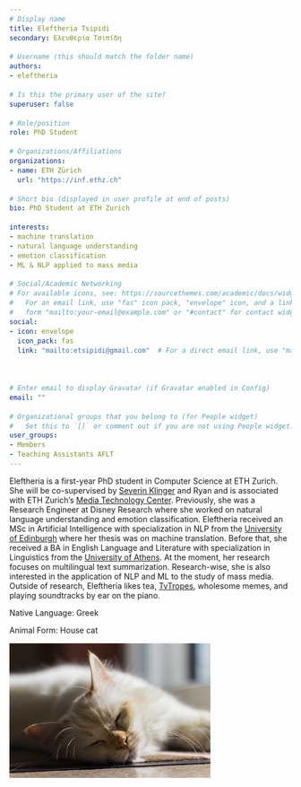 ```yaml
---
# Display name
title: Eleftheria Tsipidi
secondary: Ελευθερία Τσιπίδη

# Username (this should match the folder name)
authors:
- eleftheria

# Is this the primary user of the site?
superuser: false

# Role/position
role: PhD Student

# Organizations/Affiliations
organizations:
- name: ETH Zürich
  url: "https://inf.ethz.ch"

# Short bio (displayed in user profile at end of posts)
bio: PhD Student at ETH Zurich

interests:
- machine translation
- natural language understanding
- emotion classification
- ML & NLP applied to mass media

# Social/Academic Networking
# For available icons, see: https://sourcethemes.com/academic/docs/widgets/#icons
#   For an email link, use "fas" icon pack, "envelope" icon, and a link in the
#   form "mailto:your-email@example.com" or "#contact" for contact widget.
social:
- icon: envelope
  icon_pack: fas
  link: "mailto:etsipidi@gmail.com"  # For a direct email link, use "mailto:test@example.org".



# Enter email to display Gravatar (if Gravatar enabled in Config)
email: ""
  
# Organizational groups that you belong to (for People widget)
#   Set this to `[]` or comment out if you are not using People widget.  
user_groups:
- Members
- Teaching Assistants AFLT
---
```


Eleftheria is a first-year PhD student in Computer Science at ETH Zurich. She will be co-supervised by [Severin Klinger](https://people.inf.ethz.ch/~kseverin/) and Ryan and is associated with ETH Zurich’s [Media Technology Center](https://mtc.ethz.ch/). Previously, she was a Research Engineer at Disney Research where she worked on natural language understanding and emotion classification. Eleftheria received an MSc in Artificial Intelligence with specialization in NLP from the [University of Edinburgh](https://www.ed.ac.uk/) where her thesis was on machine translation. Before that, she received a BA in English Language and Literature with specialization in Linguistics from the [University of Athens](https://en.wikipedia.org/wiki/National_and_Kapodistrian_University_of_Athens). At the moment, her research focuses on multilingual text summarization. Research-wise, she is also interested in the application of NLP and ML to the study of mass media. Outside of research, Eleftheria likes tea, [TvTropes](https://tvtropes.org/), wholesome memes, and playing soundtracks by ear on the piano.

Native Language: Greek

Animal Form: House cat

<img  class="avatar-small" src="cat.png" style="float: center" />
